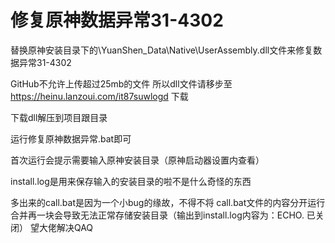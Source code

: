 # 修复原神数据异常31-4302
替换原神安装目录下的\YuanShen_Data\Native\UserAssembly.dll文件来修复数据异常31-4302

GitHub不允许上传超过25mb的文件
所以dll文件请移步至 https://heinu.lanzoui.com/it87suwlogd 下载

下载dll解压到项目跟目录

运行修复原神数据异常.bat即可

首次运行会提示需要输入原神安装目录（原神启动器设置内查看）

install.log是用来保存输入的安装目录的啦不是什么奇怪的东西


多出来的call.bat是因为一个小bug的缘故，不得不将
call.bat文件的内容分开运行
合并再一块会导致无法正常存储安装目录（输出到install.log内容为：ECHO. 已关闭）
望大佬解决QAQ
